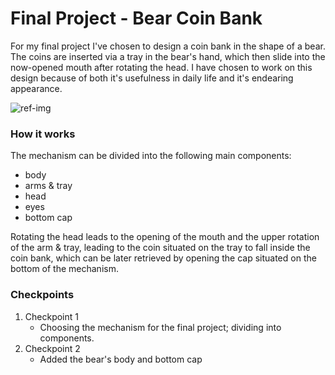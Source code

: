 # Final Project - Bear Coin Bank
For my final project I've chosen to design a coin bank in the shape of a bear. The coins are inserted via a tray in the bear's hand, which then slide into the now-opened mouth after rotating the head. I have chosen to work on this design because of both it's usefulness in daily life and it's endearing appearance.

![ref-img](https://cdn.thingiverse.com/assets/51/0a/93/4a/2d/featured_preview_bear_4_3_001.jpg)


### How it works

The mechanism can be divided into the following main components:
   - body
   - arms & tray
   - head
   - eyes
   - bottom cap

Rotating the head leads to the opening of the mouth and the upper rotation of the arm & tray, leading to the coin situated on the tray to fall inside the coin bank, which can be later retrieved by opening the cap situated on the bottom of the mechanism.


### Checkpoints
1. Checkpoint 1
   - Choosing the mechanism for the final project; dividing into components.
2. Checkpoint 2
   - Added the bear's body and bottom cap
